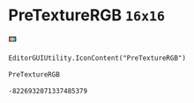 # PreTextureRGB `16x16`
<img src="/img/PreTextureRGB.png" width=16 height=16>

``` CSharp
EditorGUIUtility.IconContent("PreTextureRGB")
```
```
PreTextureRGB
```
```
-8226932071337485379
```
